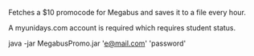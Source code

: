 Fetches a $10 promocode for Megabus and saves it to a file every hour.

A myunidays.com account is required which requires student status.

java -jar MegabusPromo.jar 'e@mail.com' 'password'

